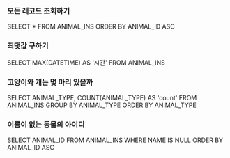 ### 모든 레코드 조회하기
SELECT *
FROM ANIMAL_INS
ORDER BY ANIMAL_ID ASC

### 최댓값 구하기
SELECT MAX(DATETIME) AS '시간'
FROM ANIMAL_INS

### 고양이와 개는 몇 마리 있을까
SELECT ANIMAL_TYPE, COUNT(ANIMAL_TYPE) AS 'count'
FROM ANIMAL_INS
GROUP BY ANIMAL_TYPE
ORDER BY ANIMAL_TYPE

### 이름이 없는 동물의 아이디
SELECT ANIMAL_ID
FROM ANIMAL_INS
WHERE NAME IS NULL
ORDER BY ANIMAL_ID ASC